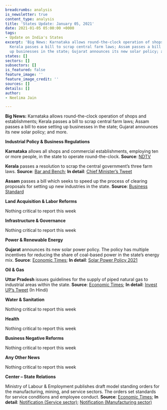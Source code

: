 ```yaml
---
breadcrumbs: analysis
is_newsletter: true
content_type: analysis
title: 'States Update: January 05, 2021'
date: 2021-01-05 05:00:00 +0000
tags:
- Update on India's States
excerpt: 'Big News: Karnataka allows round-the-clock operation of shops and establishments;
  Kerala passes a bill to scrap central farm laws; Assam passes a bill to ease setting
  up businesses in the state; Gujarat announces its new solar policy; and more.'
states: []
sectors: []
subsectors: []
is_featured: false
feature_image: ''
feature_image_credit: ''
sources: []
details: []
author:
- Neelima Jain

---
```

**Big News:** Karnataka allows round-the-clock operation of shops and establishments; Kerala passes a bill to scrap central farm laws; Assam passes a bill to ease setting up businesses in the state; Gujarat announces its new solar policy; and more.

**Industrial Policy & Business Regulations**

**Karnataka** allows all shops and commercial establishments, employing ten or more people, in the state to operate round-the-clock. **Source**: [NDTV](https://www.ndtv.com/india-news/karnataka-allows-shops-other-businesses-to-remain-open-24x7-maximum-shift-duration-is-10-hours-2346916)

**Kerala** passes a resolution to scrap the central government’s three farm laws. **Source**: [Bar and Bench](https://www.barandbench.com/news/law-policy/kerala-assembly-passes-unanimous-resolution-against-three-farm-laws-lone-bjp-mla-o-rajagopal-does-not-oppose); **In detail**: [Chief Minister’s Tweet](https://twitter.com/vijayanpinarayi/status/1344558743770390535?s=20)

**Assam** passes a bill which seeks to speed up the process of clearing proposals for setting up new industries in the state. **Source**: [Business Standard](https://www.business-standard.com/article/economy-policy/assam-assembly-passes-bill-to-clear-industrial-applications-without-delay-120123001267_1.html)

**Land Acquisition & Labor Reforms**

Nothing critical to report this week

**Infrastructure & Governance**

Nothing critical to report this week

**Power & Renewable Energy**

**Gujarat** announces its new solar power policy. The policy has multiple incentives for reducing the share of coal-based power in the state’s energy mix. **Source**: [Economic Times](https://energy.economictimes.indiatimes.com/news/renewable/gujarat-announces-new-solar-power-policy-2021/80012175); **In detail**: [Solar Power Policy 2021](https://guj-epd.gujarat.gov.in/uploads/Solar_Power_Policy_2021_B1.PDF)

**Oil & Gas**

**Uttar Pradesh** issues guidelines for the supply of piped natural gas to industrial areas within the state. **Source**: [Economic Times](https://energy.economictimes.indiatimes.com/news/oil-and-gas/natural-gas-network-in-industrial-areas-of-up/79993676); **In detail**: [Invest UP’s Tweet](https://twitter.com/_InvestUP/status/1343416040424841217) (In Hindi)

**Water & Sanitation**

Nothing critical to report this week

**Health**

Nothing critical to report this week

**Business Negative Reforms**

Nothing critical to report this week

**Any Other News**

Nothing critical to report this week

**Center – State Relations**

Ministry of Labour & Employment publishes draft model standing orders for the manufacturing, mining, and service sectors. The orders set standards for service conditions and employee conduct. **Source**: [Economic Times](https://economictimes.indiatimes.com/news/economy/policy/labour-ministry-seeks-feedback-on-draft-model-standing-orders-for-manufacturing-mining-service-sectors/articleshow/80071344.cms); **In detail**: [Notification (Service sector)](https://static.pib.gov.in/WriteReadData/userfiles/224080.pdf); [Notification (Manufacturing sector)](https://static.pib.gov.in/WriteReadData/userfiles/224088.pdf)
